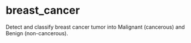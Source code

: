 # breast_cancer
Detect and classify breast cancer tumor into Malignant (cancerous) and Benign (non-cancerous).
